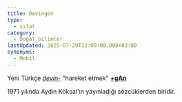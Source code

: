 ```yaml
---
title: Devingen
type:
  - sıfat
category:
  - Doğal bilimler
lastUpdated: 2025-07-29T12:09:00.000+03:00
synonyms:
  - Mobil
---
```

Yeni Türkçe [_devin-_](/sozluk/devinmek) "hareket etmek" [**+gAn**](/ekler/gan)

1971 yılında Aydın Köksal'ın yayınladığı sözcüklerden biridir.
